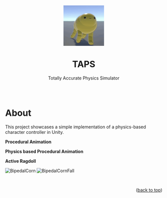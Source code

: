 <div id="top"></div>

<br />

<!-- PROJECT LOGO -->
<div align="center">
  <img src="Corn.png" alt="Logo" width="130">
  <h1 align="center">TAPS</h1>
  <p align="center">
    Totally Accurate Physics Simulator<br />
    <br />
  </p>
</div>
<br />

# About
This project showcases a simple implementation of a physics-based character controller in Unity.

**Procedural Animation**


**Physics based Procedural Animation**


**Active Ragdoll**

![BipedalCorn](https://user-images.githubusercontent.com/32338791/152670545-02391013-e3e1-4e0a-8cb1-8dc76ea73b30.gif)
![BipedalCornFall](https://user-images.githubusercontent.com/32338791/152670538-92fca0ed-a1ef-4904-b619-4e8b36f57c7f.gif)

<br />

<p align="right">(<a href="#top">back to top</a>)</p>
<br />
